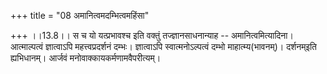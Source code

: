 +++
title = "08 अमानित्वमदम्भित्वमहिंसा"

+++
।।13.8।। स च यो यत्प्रभावश्च इति वक्तुं तज्ज्ञानसाधनान्याह --
अमानित्वमित्यादिना। आत्माल्पत्वं ज्ञात्वाऽपि महत्त्वप्रदर्शनं
दम्भः। ज्ञात्वाऽपि स्वात्मनोऽल्पत्वं दम्भो माहात्म्य(भावनम्)। दर्शनम्इति
ह्यभिधानम्। आर्जवं मनोवाक्कायकर्मणामवैपरीत्यम्।

